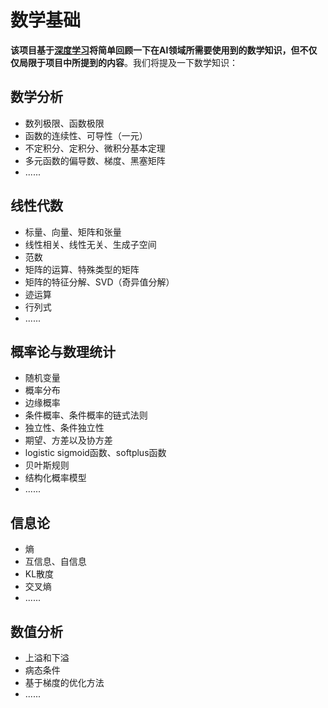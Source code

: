# 数学基础
**该项目基于[深度学习]()将简单回顾一下在AI领域所需要使用到的数学知识，但不仅仅局限于项目中所提到的内容**。我们将提及一下数学知识：
## 数学分析
* 数列极限、函数极限
* 函数的连续性、可导性（一元）
* 不定积分、定积分、微积分基本定理
* 多元函数的偏导数、梯度、黑塞矩阵
* ......

## 线性代数
* 标量、向量、矩阵和张量
* 线性相关、线性无关、生成子空间
* 范数
* 矩阵的运算、特殊类型的矩阵
* 矩阵的特征分解、SVD（奇异值分解）
* 迹运算
* 行列式
* ......

## 概率论与数理统计
* 随机变量
* 概率分布
* 边缘概率
* 条件概率、条件概率的链式法则
* 独立性、条件独立性
* 期望、方差以及协方差
* logistic sigmoid函数、softplus函数
* 贝叶斯规则
* 结构化概率模型
* ......

## 信息论
* 熵
* 互信息、自信息
* KL散度
* 交叉熵
* ......

## 数值分析
* 上溢和下溢
* 病态条件
* 基于梯度的优化方法
* ......
